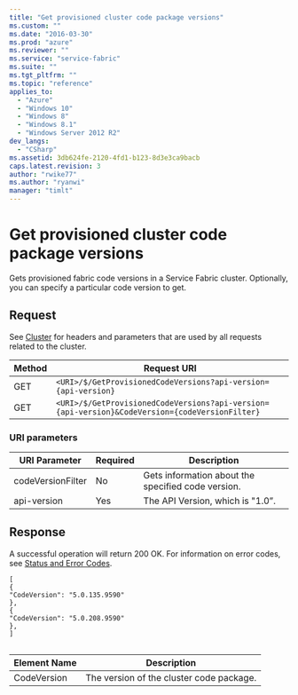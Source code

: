 ```yaml
---
title: "Get provisioned cluster code package versions"
ms.custom: ""
ms.date: "2016-03-30"
ms.prod: "azure"
ms.reviewer: ""
ms.service: "service-fabric"
ms.suite: ""
ms.tgt_pltfrm: ""
ms.topic: "reference"
applies_to: 
  - "Azure"
  - "Windows 10"
  - "Windows 8"
  - "Windows 8.1"
  - "Windows Server 2012 R2"
dev_langs: 
  - "CSharp"
ms.assetid: 3db624fe-2120-4fd1-b123-8d3e3ca9bacb
caps.latest.revision: 3
author: "rwike77"
ms.author: "ryanwi"
manager: "timlt"
---
```

# Get provisioned cluster code package versions
Gets provisioned fabric code versions in a Service Fabric cluster. Optionally, you can specify a particular code version to get.  
  
## Request  
 See [Cluster](cluster.md) for headers and parameters that are used by all requests related to the cluster.  
  
|Method|Request URI|  
|------------|-----------------|  
|GET|`<URI>/$/GetProvisionedCodeVersions?api-version={api-version}`|  
|GET|`<URI>/$/GetProvisionedCodeVersions?api-version={api-version}&CodeVersion={codeVersionFilter}`|  
  
### URI parameters  
  
|URI Parameter|Required|Description|  
|-------------------|--------------|-----------------|  
|codeVersionFilter|No|Gets information about the specified code version.|  
|api-version|Yes|The API Version, which is "1.0”.|  
  
## Response  
 A successful operation will return 200 OK. For information on error codes, see [Status and Error Codes](status-and-error-codes1.md).  
  
```  
[  
{  
"CodeVersion": "5.0.135.9590"   
},  
{  
"CodeVersion": "5.0.208.9590"   
},  
]  
  
```  
  
|Element Name|Description|  
|------------------|-----------------|  
|CodeVersion|The version of the cluster code package.|